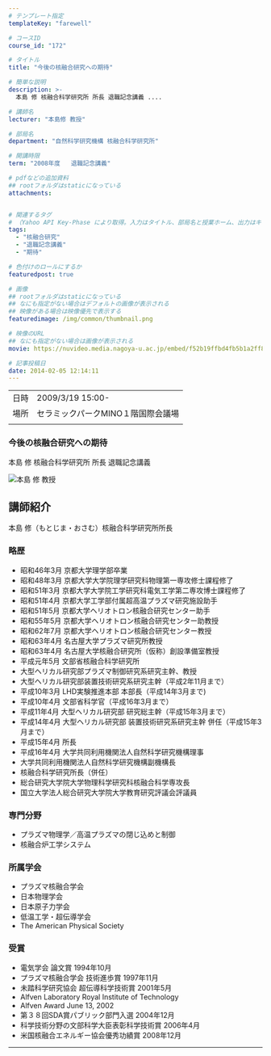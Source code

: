 ```yaml
---
# テンプレート指定
templateKey: "farewell"

# コースID
course_id: "172"

# タイトル
title: "今後の核融合研究への期待"

# 簡単な説明
description: >-
  本島 修 核融合科学研究所 所長 退職記念講義 ....

# 講師名
lecturer: "本島修 教授"

# 部局名
department: "自然科学研究機構 核融合科学研究所"

# 開講時限
term: "2008年度	退職記念講義"

# pdfなどの追加資料
## rootフォルダはstaticになっている
attachments:


# 関連するタグ
# （Yahoo API Key-Phase により取得。入力はタイトル、部局名と授業ホーム、出力はキーフレーズ（tags））
tags:
  - "核融合研究"
  - "退職記念講義"
  - "期待"

# 色付けのロールにするか
featuredpost: true

# 画像
## rootフォルダはstaticになっている
## なにも指定がない場合はデフォルトの画像が表示される
## 映像がある場合は映像優先で表示する
featuredimage: /img/common/thumbnail.png

# 映像のURL
## なにも指定がない場合は画像が表示される
movie: https://nuvideo.media.nagoya-u.ac.jp/embed/f52b19ffbd4fb5b1a2ff83ef724b9db25b2379d0

# 記事投稿日
date: 2014-02-05 12:14:11
---
```


|   |   |
|---|---|
| 日時 | 2009/3/19  15:00- |
| 場所 | セラミックパークMINO１階国際会議場 |
|   |   |


### 今後の核融合研究への期待

本島 修 核融合科学研究所 所長 退職記念講義


![本島 修 教授](https://ocw.nagoya-u.jp/files/172/motojima_face.jpg) 

## 講師紹介

本島 修（もとじま・おさむ）核融合科学研究所所長

### 略歴

* 昭和46年3月 京都大学理学部卒業
* 昭和48年3月 京都大学大学院理学研究科物理第一専攻修士課程修了
* 昭和51年3月 京都大学大学院工学研究科電気工学第二専攻博士課程修了
* 昭和51年4月 京都大学工学部付属超高温プラズマ研究施設助手
* 昭和51年5月 京都大学ヘリオトロン核融合研究センター助手
* 昭和55年5月 京都大学ヘリオトロン核融合研究センター助教授
* 昭和62年7月 京都大学ヘリオトロン核融合研究センター教授
* 昭和63年4月 名古屋大学プラズマ研究所教授
* 昭和63年4月 名古屋大学核融合研究所（仮称）創設準備室教授
* 平成元年5月 文部省核融合科学研究所
* 大型ヘリカル研究部プラズマ制御研究系研究主幹、教授
* 大型ヘリカル研究部装置技術研究系研究主幹（平成2年11月まで）
* 平成10年3月 LHD実験推進本部 本部長（平成14年3月まで)
* 平成10年4月 文部省科学官（平成16年3月まで）
* 平成11年4月 大型ヘリカル研究部 研究総主幹（平成15年3月まで）
* 平成14年4月 大型ヘリカル研究部 装置技術研究系研究主幹 併任（平成15年3月まで）
* 平成15年4月 所長
* 平成16年4月 大学共同利用機関法人自然科学研究機構理事
* 大学共同利用機関法人自然科学研究機構副機構長
* 核融合科学研究所長（併任）
* 総合研究大学院大学物理科学研究科核融合科学専攻長
* 国立大学法人総合研究大学院大学教育研究評議会評議員

### 専門分野

* プラズマ物理学／高温プラズマの閉じ込めと制御
* 核融合炉工学システム

### 所属学会

* プラズマ核融合学会
* 日本物理学会
* 日本原子力学会
* 低温工学・超伝導学会
* The American Physical Society

### 受賞

* 電気学会 論文賞 1994年10月
* プラズマ核融合学会 技術進歩賞 1997年11月
* 未踏科学研究協会 超伝導科学技術賞 2001年5月
* Alfven Laboratory Royal Institute of Technology
* Alfven Award June 13, 2002
* 第３８回SDA賞パブリック部門入選 2004年12月
* 科学技術分野の文部科学大臣表彰科学技術賞 2006年4月
* 米国核融合エネルギー協会優秀功績賞 2008年12月



-----